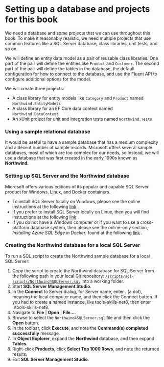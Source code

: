 # Setting up a database and projects for this book
We need a database and some projects that we can use throughout this book. To make it reasonably realistic, we need multiple projects that use common features like a SQL Server database, class libraries, unit tests, and so on.

We will define an entity data model as a pair of reusable class libraries. One part of the pair will define the entities like `Product` and `Customer`. The second part of the pair will define the tables in the database, the default configuration for how to connect to the database, and use the Fluent API to configure additional options for the model.

We will create three projects:
* A class library for entity models like `Category` and `Product` named `Northwind.EntityModels`
* A class library for an EF Core data context named `Northwind.DataContext`
* An xUnit project for unit and integration tests named `Northwind.Tests`

### Using a sample relational database
It would be useful to have a sample database that has a medium complexity and a decent number of sample records. Microsoft offers several sample databases, most of which are too complex for our needs, so instead, we will use a database that was first created in the early 1990s known as **Northwind**.
 
### Setting up SQL Server and the Northwind database
Microsoft offers various editions of its popular and capable SQL Server product for Windows, Linux, and Docker containers.
* To install SQL Server locally on Windows, please see the online instructions at the following [link](../../docs/sql-server/README.md) .
* If you prefer to install SQL Server locally on Linux, then you will find instructions at the following [link](https://learn.microsoft.com/en-us/sql/linux/sql-server-linux-setup?view=sql-server-ver17) .
* If you do not have a Windows computer or if you want to use a cross-platform database system, then please see the online-only section, *Installing Azure SQL Edge in Docker*, found at the following [link](../../docs/sql-server/edge.md) .

### Creating the Northwind database for a local SQL Server
To run a SQL script to create the Northwind sample database for a local SQL Server:
1. Copy the script to create the Northwind database for SQL Server from the following path in your local Git repository: [`/scripts/sql-scripts/Northwind4SQLServer.sql`](../../scripts/sql-scripts/Northwind4SQLServer.sql) into a working folder.
2. Start **SQL Server Management Studio**.
3. In the **Connect** to Server dialog, for Server name, enter . (a dot), meaning the local computer name, and then click the Connect button. If you had to create a named instance, like tools-skills-net8, then enter .\tools-skills-net8.
4. Navigate to **File** | **Open** | **File...**.
5. Browse to select the `Northwind4SQLServer.sql` file and then click the **Open** button.
6. In the toolbar, click **Execute**, and note the **Command(s) completed successfully** message.
7. In **Object Explorer**, expand the **Northwind** database, and then expand **Tables**.
8. Right-click **Products**, click **Select Top 1000 Rows**, and note the returned results.
9. Exit **SQL Server Management Studio**.